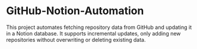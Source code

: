 # GitHub-Notion-Automation
This project automates fetching repository data from GitHub and updating it in a Notion database. It supports incremental updates, only adding new repositories without overwriting or deleting existing data.
